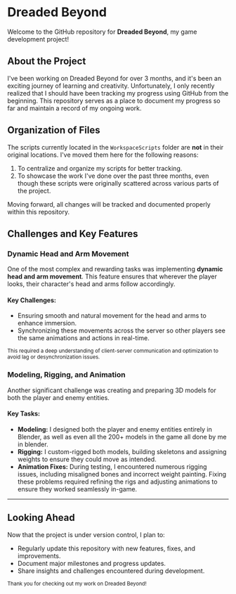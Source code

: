 # Dreaded Beyond

Welcome to the GitHub repository for **Dreaded Beyond**, my game development project!

## About the Project

I've been working on Dreaded Beyond for over 3 months, and it's been an exciting journey of learning and creativity. Unfortunately, I only recently realized that I should have been tracking my progress using GitHub from the beginning. This repository serves as a place to document my progress so far and maintain a record of my ongoing work.

## Organization of Files

The scripts currently located in the `WorkspaceScripts` folder are **not** in their original locations. I've moved them here for the following reasons:

1. To centralize and organize my scripts for better tracking.
2. To showcase the work I've done over the past three months, even though these scripts were originally scattered across various parts of the project.

Moving forward, all changes will be tracked and documented properly within this repository.

## Challenges and Key Features

### Dynamic Head and Arm Movement

One of the most complex and rewarding tasks was implementing **dynamic head and arm movement**. This feature ensures that wherever the player looks, their character's head and arms follow accordingly.

#### Key Challenges:
- Ensuring smooth and natural movement for the head and arms to enhance immersion.
- Synchronizing these movements across the server so other players see the same animations and actions in real-time.

<small>This required a deep understanding of client-server communication and optimization to avoid lag or desynchronization issues.</small>

### Modeling, Rigging, and Animation

Another significant challenge was creating and preparing 3D models for both the player and enemy entities.

#### Key Tasks:
- **Modeling:** I designed both the player and enemy entities entirely in Blender, as well as even all the 200+ models in the game all done by me in blender.
- **Rigging:** I custom-rigged both models, building skeletons and assigning weights to ensure they could move as intended.
- **Animation Fixes:** During testing, I encountered numerous rigging issues, including misaligned bones and incorrect weight painting. Fixing these problems required refining the rigs and adjusting animations to ensure they worked seamlessly in-game.

---

## Looking Ahead

Now that the project is under version control, I plan to:

- Regularly update this repository with new features, fixes, and improvements.
- Document major milestones and progress updates.
- Share insights and challenges encountered during development.

<small>Thank you for checking out my work on Dreaded Beyond!</small>
